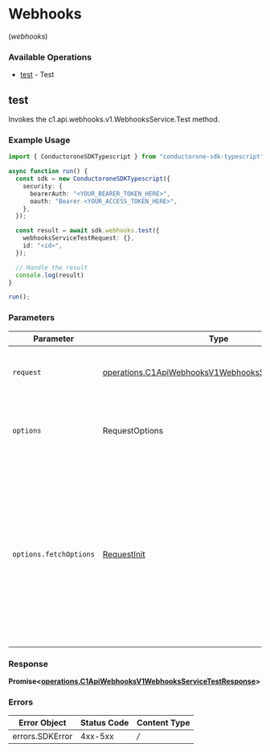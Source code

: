 # Webhooks
(*webhooks*)

### Available Operations

* [test](#test) - Test

## test

Invokes the c1.api.webhooks.v1.WebhooksService.Test method.

### Example Usage

```typescript
import { ConductoroneSDKTypescript } from "conductorone-sdk-typescript";

async function run() {
  const sdk = new ConductoroneSDKTypescript({
    security: {
      bearerAuth: "<YOUR_BEARER_TOKEN_HERE>",
      oauth: "Bearer <YOUR_ACCESS_TOKEN_HERE>",
    },
  });

  const result = await sdk.webhooks.test({
    webhooksServiceTestRequest: {},
    id: "<id>",
  });

  // Handle the result
  console.log(result)
}

run();
```

### Parameters

| Parameter                                                                                                                                                                      | Type                                                                                                                                                                           | Required                                                                                                                                                                       | Description                                                                                                                                                                    |
| ------------------------------------------------------------------------------------------------------------------------------------------------------------------------------ | ------------------------------------------------------------------------------------------------------------------------------------------------------------------------------ | ------------------------------------------------------------------------------------------------------------------------------------------------------------------------------ | ------------------------------------------------------------------------------------------------------------------------------------------------------------------------------ |
| `request`                                                                                                                                                                      | [operations.C1ApiWebhooksV1WebhooksServiceTestRequest](../../sdk/models/operations/c1apiwebhooksv1webhooksservicetestrequest.md)                                               | :heavy_check_mark:                                                                                                                                                             | The request object to use for the request.                                                                                                                                     |
| `options`                                                                                                                                                                      | RequestOptions                                                                                                                                                                 | :heavy_minus_sign:                                                                                                                                                             | Used to set various options for making HTTP requests.                                                                                                                          |
| `options.fetchOptions`                                                                                                                                                         | [RequestInit](https://developer.mozilla.org/en-US/docs/Web/API/Request/Request#options)                                                                                        | :heavy_minus_sign:                                                                                                                                                             | Options that are passed to the underlying HTTP request. This can be used to inject extra headers for examples. All `Request` options, except `method` and `body`, are allowed. |


### Response

**Promise<[operations.C1ApiWebhooksV1WebhooksServiceTestResponse](../../sdk/models/operations/c1apiwebhooksv1webhooksservicetestresponse.md)>**
### Errors

| Error Object    | Status Code     | Content Type    |
| --------------- | --------------- | --------------- |
| errors.SDKError | 4xx-5xx         | */*             |
